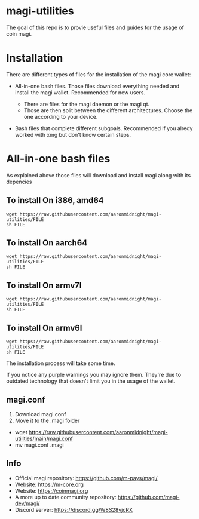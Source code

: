 # magi-utilities
The goal of this repo is to provie useful files and guides for the usage of coin magi. 

# Installation
There are different types of files for the installation of the magi core wallet:

  * All-in-one bash files. Those files download everything needed and install the magi wallet. Recommended for new users. 
    - There are files for the magi daemon or the magi qt. 
    - Those are then split between the different architectures. Choose the one according to your device. 
  
  * Bash files that complete different subgoals. Recommended if you alredy worked with xmg but don't know certain steps. 


All-in-one bash files
=====
As explained above those files will download and install magi along with its depencies

To install On i386, amd64
-----
    wget https://raw.githubusercontent.com/aaronmidnight/magi-utilities/FILE
    sh FILE

To install On aarch64
-----
    wget https://raw.githubusercontent.com/aaronmidnight/magi-utilities/FILE
    sh FILE

To install On armv7l
-----
    wget https://raw.githubusercontent.com/aaronmidnight/magi-utilities/FILE
    sh FILE

To install On armv6l
-----
    wget https://raw.githubusercontent.com/aaronmidnight/magi-utilities/FILE
    sh FILE


The installation process will take some time. 

If you notice any purple warnings you may ignore them. They're due to outdated technology that doesn't limit you in the usage of the wallet. 


magi.conf
-----
1) Download magi.conf
2) Move it to the .magi folder
- wget https://raw.githubusercontent.com/aaronmidnight/magi-utilities/main/magi.conf
- mv magi.conf .magi

Info
-----
- Official magi repository: https://github.com/m-pays/magi/
- Website: https://m-core.org
- Website: https://coinmagi.org
- A more up to date community repository: https://github.com/magi-dev/magi/
- Discord server: https://discord.gg/W8S28vjcRX
